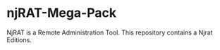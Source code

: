 # njRAT-Mega-Pack
NjRAT is a Remote Administration Tool. This repository contains a Njrat Editions.
